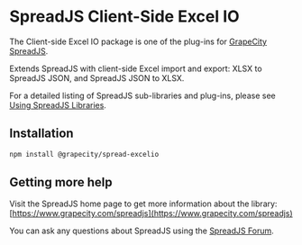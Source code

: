 # SpreadJS Client-Side Excel IO

The Client-side Excel IO package is one of the plug-ins for [GrapeCity SpreadJS](https://www.grapecity.com/spreadjs).

Extends SpreadJS with client-side Excel import and export: XLSX to SpreadJS JSON, and SpreadJS JSON to XLSX.

For a detailed listing of SpreadJS sub-libraries and plug-ins, please see [Using SpreadJS Libraries](https://www.grapecity.com/spreadjs/docs/v13/online/modules.html).

## Installation
```sh
npm install @grapecity/spread-excelio
```

## Getting more help
Visit the SpreadJS home page to get more information about the library:
[https://www.grapecity.com/spreadjs](https://www.grapecity.com/spreadjs)

You can ask any questions about SpreadJS using the [SpreadJS Forum](https://www.grapecity.com/forums/spread-sheets).
